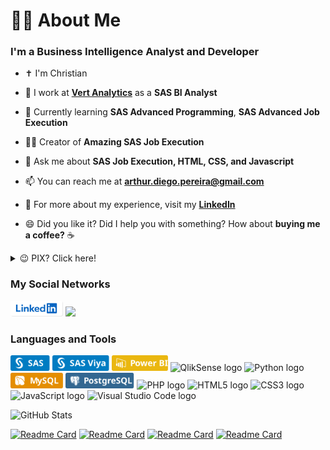 <h1>👨‍💻 About Me</h1>
<h3>I'm a Business Intelligence Analyst and Developer</h3>

- ✝️ I'm Christian

- 🔭 I work at [**Vert Analytics**](https://www.vertanalytics.com.br) as a **SAS BI Analyst**

- 🌱 Currently learning **SAS Advanced Programming**, **SAS Advanced Job Execution**

- 👨‍💻 Creator of **Amazing SAS Job Execution**

- 💬 Ask me about **SAS Job Execution, HTML, CSS, and Javascript**

- 📫 You can reach me at **arthur.diego.pereira@gmail.com**

- 📄 For more about my experience, visit my <a href="https://linkedin.com/in/arthurdiegopereira">**LinkedIn**</a>

- 😄 Did you like it? Did I help you with something? How about **buying me a coffee?** ☕

<details>
<summary>😉 PIX? Click here!</summary>

![QRCODE](/images/qrcode-pix.png)

</details>

<h3>My Social Networks</h3>
<p>
<a href="https://www.linkedin.com/in/arthurdiegopereira/" target="_blank" rel="noreferrer"><img src = "https://raw.githubusercontent.com/artYYDP/artYYDP/main/images/shields/linkedin.png" height="25"/></a>
<a href="https://www.instagram.com/arthurdiegopereira/" target="_blank" rel="noreferrer"><img src = "https://img.shields.io/badge/instagram-%23E4405F.svg?&style=for-the-badge&logo=instagram&logoColor=white" height="25"></a>
</p>
<h3>Languages and Tools</h3>
<p>
<img src="https://raw.githubusercontent.com/jobsrobson/jobsrobson/main/img/SAS.svg" alt="SAS logo" title="SAS" height="25" />
<img src="https://raw.githubusercontent.com/jobsrobson/jobsrobson/main/img/SASViya.svg" alt="SAS logo" title="SAS Viya" height="25" />
<img src="https://raw.githubusercontent.com/jobsrobson/jobsrobson/main/img/PowerBI.svg" alt="PowerBI logo" title="PowerBI" height="25" />
<img src="https://img.shields.io/badge/Qlik-Icon?style=for-the-badge&logo=qlik&logoColor=%23009c4d&color=282C34" alt="QlikSense logo" title="QlikSense" height="25" />
<img src="https://img.shields.io/badge/Python-Icon?style=for-the-badge&logo=python&color=282C34" alt="Python logo" title="Python" height="25" />
<img src="https://raw.githubusercontent.com/jobsrobson/jobsrobson/main/img/MySQL.svg" alt="MySQL" height="25" />
<img src="https://raw.githubusercontent.com/jobsrobson/jobsrobson/main/img/PostgreSQL.svg" alt="PostgreSQL" height="25" />
<img src="https://img.shields.io/badge/PHP-Icon?style=for-the-badge&logo=php&color=282C34" alt="PHP logo" title="PHP" height="25" />
<img src="https://img.shields.io/badge/HTML-Icon?style=for-the-badge&logo=html5&color=282C34" alt="HTML5 logo" title="HTML5" height="25" />
<img src="https://img.shields.io/badge/CSS-Icon?style=for-the-badge&logo=css3&logoColor=%232d53e5&color=282C34" alt="CSS3 logo" title="CSS3" height="25" />
<img src="https://img.shields.io/badge/Javascript-Icon?style=for-the-badge&logo=javascript&color=282C34" alt="JavaScript logo" title="JavaScript" height="25" />
<img src="https://img.shields.io/badge/VSCode-Icon?style=for-the-badge&logo=visualstudiocode&logoColor=%232e7db6&color=282C34" alt="Visual Studio Code logo" title="Visual Studio Code" height="25" />
</p>

![GitHub Stats](https://github-readme-stats.vercel.app/api?username=artYYDP&theme=transparent&show_icons=true&hide=contribs,prs)

[![Readme Card](https://github-readme-stats.vercel.app/api/pin/?username=artYYDP&repo=Amazing-SAS-JobExec&theme=dark)](https://github.com/artYYDP/Amazing-SAS-JobExec)
[![Readme Card](https://github-readme-stats.vercel.app/api/pin/?username=artYYDP&repo=Advanced-Filters-SAS-VA&theme=dark)](github.com/artYYDP/Advanced-Filters-SAS-VA)
[![Readme Card](https://github-readme-stats.vercel.app/api/pin/?username=artYYDP&repo=sas-viya-codes&theme=dark)](https://github.com/artYYDP/sas-viya-codes)
[![Readme Card](https://github-readme-stats.vercel.app/api/pin/?username=artYYDP&repo=SAS-Geo&theme=dark)](github.com/artYYDP/SAS-Geo)